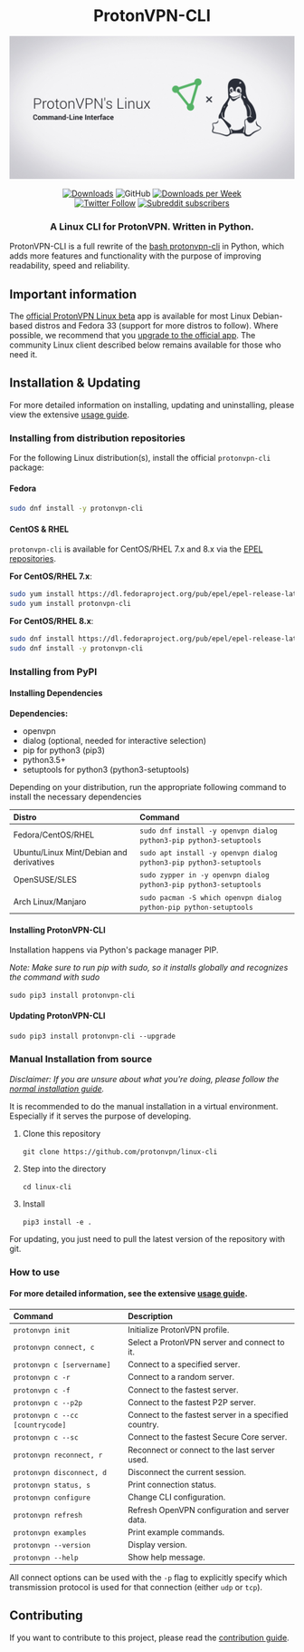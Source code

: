 <h1 align="center">ProtonVPN-CLI</h1>
<p align="center">
  <img src="resources/images/linux-cli-banner.png" alt="Logo"></img>
</p>

<p align="center">
    <a href="https://pepy.tech/project/protonvpn-cli"><img alt="Downloads" src="https://pepy.tech/badge/protonvpn-cli"></a>
    <img alt="GitHub" src="https://img.shields.io/github/license/ProtonVPN/linux-cli">
    <a href="https://pepy.tech/project/protonvpn-cli/week"><img alt="Downloads per Week" src="https://pepy.tech/badge/protonvpn-cli/week"></a>
    <br>
    <a href="https://twitter.com/ProtonVPN"><img alt="Twitter Follow" src="https://img.shields.io/twitter/follow/ProtonVPN?style=social"></a>
    <a href="https://www.reddit.com/r/ProtonVPN"><img alt="Subreddit subscribers" src="https://img.shields.io/reddit/subreddit-subscribers/ProtonVPN?label=Join%20r%2FProtonVPN&style=social"></a>
</p>

<h3 align="center">A Linux CLI for ProtonVPN. Written in Python.</h3>

ProtonVPN-CLI is a full rewrite of the [bash protonvpn-cli](https://github.com/ProtonVPN/protonvpn-cli/blob/master/protonvpn-cli.sh) in Python, which adds more features and functionality with the purpose of improving readability, speed and reliability.


## Important information
The [official ProtonVPN Linux beta](https://protonvpn.com/blog/linux-vpn-cli-beta) app is available for most Linux Debian-based distros and Fedora 33 
(support for more distros to follow). Where possible, we recommend that you [upgrade to the official app](https://protonvpn.com/support/official-linux-client/).
The community Linux client described below remains available for those who need it.

## Installation & Updating

For more detailed information on installing, updating and uninstalling, please view the extensive [usage guide](https://github.com/ProtonVPN/linux-cli/blob/master/USAGE.md#installation--updating).

### Installing from distribution repositories

For the following Linux distribution(s), install the official `protonvpn-cli` package:

#### Fedora

```sh
sudo dnf install -y protonvpn-cli
```

#### CentOS & RHEL

`protonvpn-cli` is available for CentOS/RHEL 7.x and 8.x via the [EPEL repositories](https://fedoraproject.org/wiki/EPEL).

**For CentOS/RHEL 7.x**:

```sh
sudo yum install https://dl.fedoraproject.org/pub/epel/epel-release-latest-7.noarch.rpm
sudo yum install protonvpn-cli
```

**For CentOS/RHEL 8.x**:

```sh
sudo dnf install https://dl.fedoraproject.org/pub/epel/epel-release-latest-8.noarch.rpm
sudo dnf install -y protonvpn-cli
```

### Installing from PyPI

#### Installing Dependencies

**Dependencies:**

- openvpn
- dialog (optional, needed for interactive selection)
- pip for python3 (pip3)
- python3.5+
- setuptools for python3 (python3-setuptools)

Depending on your distribution, run the appropriate following command to install the necessary dependencies

| **Distro**                              | **Command**                                                        |
|:----------------------------------------|:------------------------------------------------                   |
|Fedora/CentOS/RHEL                       | `sudo dnf install -y openvpn dialog python3-pip python3-setuptools`|
|Ubuntu/Linux Mint/Debian and derivatives | `sudo apt install -y openvpn dialog python3-pip python3-setuptools`|
|OpenSUSE/SLES                            | `sudo zypper in -y openvpn dialog python3-pip python3-setuptools`  |
|Arch Linux/Manjaro                       | `sudo pacman -S which openvpn dialog python-pip python-setuptools`       |

#### Installing ProtonVPN-CLI

Installation happens via Python's package manager PIP.

*Note: Make sure to run pip with sudo, so it installs globally and recognizes the command with sudo*

`sudo pip3 install protonvpn-cli`

#### Updating ProtonVPN-CLI

`sudo pip3 install protonvpn-cli --upgrade`

### Manual Installation from source

*Disclaimer: If you are unsure about what you're doing, please follow the [normal installation guide](https://github.com/ProtonVPN/linux-cli/blob/master/USAGE.md#installation--updating).*

It is recommended to do the manual installation in a virtual environment. Especially if it serves the purpose of developing.

1. Clone this repository

    `git clone https://github.com/protonvpn/linux-cli`

2. Step into the directory

   `cd linux-cli`

3. Install

    `pip3 install -e .`

For updating, you just need to pull the latest version of the repository with git.

### How to use

#### For more detailed information, see the extensive [usage guide](https://github.com/ProtonVPN/linux-cli/blob/master/USAGE.md).

| **Command**                       | **Description**                                       |
|:----------------------------------|:------------------------------------------------------|
|`protonvpn init`                   | Initialize ProtonVPN profile.                         |
|`protonvpn connect, c`             | Select a ProtonVPN server and connect to it.          |
|`protonvpn c [servername]`         | Connect to a specified server.                        |
|`protonvpn c -r`                   | Connect to a random server.                           |
|`protonvpn c -f`                   | Connect to the fastest server.                        |
|`protonvpn c --p2p`                | Connect to the fastest P2P server.                    |
|`protonvpn c --cc [countrycode]`   | Connect to the fastest server in a specified country. |
|`protonvpn c --sc`                 | Connect to the fastest Secure Core server.            |
|`protonvpn reconnect, r`           | Reconnect or connect to the last server used.         |
|`protonvpn disconnect, d`          | Disconnect the current session.                       |
|`protonvpn status, s`              | Print connection status.                              |
|`protonvpn configure`              | Change CLI configuration.                             |
|`protonvpn refresh`                | Refresh OpenVPN configuration and server data.        |
|`protonvpn examples`               | Print example commands.                               |
|`protonvpn --version`              | Display version.                                      |
|`protonvpn --help`                 | Show help message.                                    |

All connect options can be used with the `-p` flag to explicitly specify which transmission protocol is used for that connection (either `udp` or `tcp`).

## Contributing

If you want to contribute to this project, please read the [contribution guide](https://github.com/ProtonVPN/linux-cli/blob/master/CONTRIBUTING.md).
